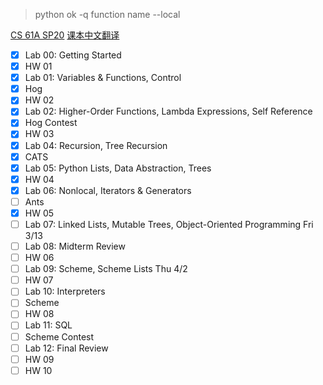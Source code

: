 > python ok -q function name --local

[CS 61A SP20](https://inst.eecs.berkeley.edu/~cs61a/sp20/)
[课本中文翻译](https://wizardforcel.gitbooks.io/sicp-py/content/)

- [X] Lab 00: Getting Started
- [X] HW 01 
- [X] Lab 01: Variables & Functions, Control 
- [X] Hog
- [X] HW 02 
- [X] Lab 02: Higher-Order Functions, Lambda Expressions, Self Reference
- [X] Hog Contest
- [X] HW 03
- [X] Lab 04: Recursion, Tree Recursion
- [X] CATS 
- [X] Lab 05: Python Lists, Data Abstraction, Trees
- [X] HW 04
- [X] Lab 06: Nonlocal, Iterators & Generators 
- [ ] Ants
- [X] HW 05
- [ ] Lab 07: Linked Lists, Mutable Trees, Object-Oriented Programming  Fri 3/13
- [ ] Lab 08: Midterm Review
- [ ] HW 06
- [ ] Lab 09: Scheme, Scheme Lists  Thu 4/2
- [ ] HW 07 
- [ ] Lab 10: Interpreters
- [ ] Scheme
- [ ] HW 08 
- [ ] Lab 11: SQL
- [ ] Scheme Contest
- [ ] Lab 12: Final Review 
- [ ] HW 09 
- [ ] HW 10